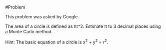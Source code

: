 #Problem

This problem was asked by Google.

The area of a circle is defined as πr^2. Estimate π to 3 decimal places using a Monte Carlo method.

Hint: The basic equation of a circle is x<sup>2</sup> + y<sup>2</sup> = r<sup>2</sup>.
